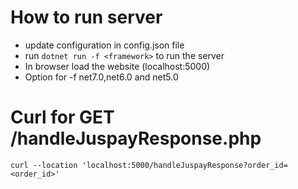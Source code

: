 # How to run server
- update configuration in config.json file
- run ```dotnet run -f <framework>``` to run the server
- In browser load the website (localhost:5000)
- Option for -f net7.0,net6.0 and net5.0

# Curl for GET /handleJuspayResponse.php
```
curl --location 'localhost:5000/handleJuspayResponse?order_id=<order_id>'
```
